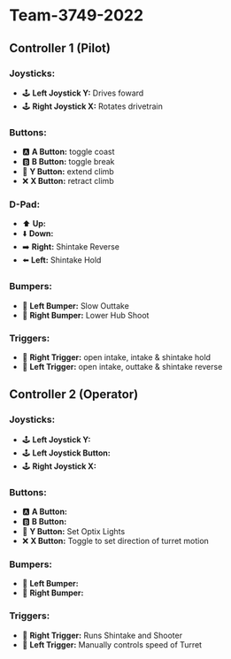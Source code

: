 # Team-3749-2022

## Controller 1 (Pilot)
### Joysticks:
 - 🕹️ **Left Joystick Y:** Drives foward
 - 🕹️ **Right Joystick X:** Rotates drivetrain

### Buttons:
 - 🅰️ **A Button:** toggle coast
 - 🅱️ **B Button:** toggle break
 - 🥔 **Y Button:** extend climb
 - ❌ **X Button:** retract climb

### D-Pad:
 - ⬆️ **Up:** 
 - ⬇️ **Down:** 
 - ➡️ **Right:** Shintake Reverse 
 - ⬅️ **Left:** Shintake Hold

### Bumpers:
 - 🤛 **Left Bumper:** Slow Outtake
 - 🤜 **Right Bumper:** Lower Hub Shoot

### Triggers:
 - 🔫 **Right Trigger:** open intake, intake & shintake hold
 - 🔫 **Left Trigger:** open intake, outtake & shintake reverse

## Controller 2 (Operator)
### Joysticks:
 - 🕹️ **Left Joystick Y:** 
 - 🕹️ **Left Joystick Button:** 
 - 🕹️ **Right Joystick X:** 

### Buttons:
 - 🅰️ **A Button:** 
 - 🅱️ **B Button:** 
 - 🥔 **Y Button:** Set Optix Lights
 - ❌ **X Button:** Toggle to set direction of turret motion 

### Bumpers:
 - 🤛 **Left Bumper:**
 - 🤜 **Right Bumper:** 

### Triggers:
 - 🔫 **Right Trigger:** Runs Shintake and Shooter 
 - 🔫 **Left Trigger:** Manually controls speed of Turret


